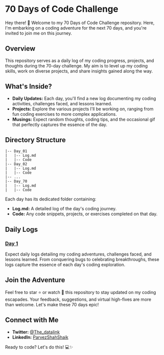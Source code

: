 # 70 Days of Code Challenge

Hey there! 👋 Welcome to my 70 Days of Code Challenge repository. Here, I'm embarking on a coding adventure for the next 70 days, and you're invited to join me on this journey.

## Overview

This repository serves as a daily log of my coding progress, projects, and thoughts during the 70-day challenge. My aim is to level up my coding skills, work on diverse projects, and share insights gained along the way.

## What's Inside?

- **Daily Updates:** Each day, you'll find a new log documenting my coding activities, challenges faced, and lessons learned.
- **Projects:** Explore the various projects I'll be working on, ranging from fun coding exercises to more complex applications.
- **Musings:** Expect random thoughts, coding tips, and the occasional gif that perfectly captures the essence of the day.

## Directory Structure

```
|-- Day_01
|   |-- Log.md
|   |-- Code
|-- Day_02
|   |-- Log.md
|   |-- Code
|-- ...
|-- Day_70
|   |-- Log.md
|   |-- Code
```

Each day has its dedicated folder containing:
- **Log.md:** A detailed log of the day's coding journey.
- **Code:** Any code snippets, projects, or exercises completed on that day.

## Daily Logs

### [Day 1](Day_01/Log.md)

Expect daily logs detailing my coding adventures, challenges faced, and lessons learned. From conquering bugs to celebrating breakthroughs, these logs capture the essence of each day's coding exploration.

## Join the Adventure

Feel free to star ⭐️ or watch 👀 this repository to stay updated on my coding escapades. Your feedback, suggestions, and virtual high-fives are more than welcome. Let's make these 70 days epic!

## Connect with Me

- **Twitter:** [@The_datalink](https://twitter.com/TheDatalink_)
- **LinkedIn:** [ParvezShahShaik](https://www.linkedin.com/in/parvezshahshaik/)

Ready to code? Let's do this! 💻✨
